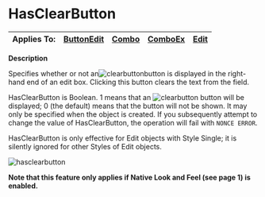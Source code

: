 




<h1 class="heading"><span class="name">HasClearButton</span></h1>

| Applies To: | [ButtonEdit](../a-z/buttonedit.md) | [Combo](../a-z/combo.md) | [ComboEx](../a-z/comboex.md) | [Edit](../a-z/edit.md) |
| --- | --- | --- | --- | ---  |


**Description**


Specifies whether or not an![clearbutton](../img/clearbutton.png)button is displayed in the right-hand end of an edit box. Clicking this button clears the text from the field.



HasClearButton is Boolean. 1 means that an ![clearbutton](../img/clearbutton.png) button will be displayed; 0 (the default) means that the button will not be shown. It may only be specified when the object is created. If you subsequently attempt to change the value of HasClearButton, the operation will fail with `NONCE ERROR`.


HasClearButton is only effective for Edit objects with Style Single; it is silently ignored for other Styles of Edit objects.


![hasclearbutton](../img/hasclearbutton.png)


**Note that this feature only applies if Native Look and Feel (see page 1) is enabled.**


